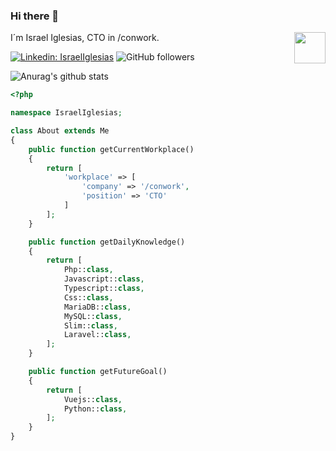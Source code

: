 ### Hi there 👋

I´m Israel Iglesias, CTO in /conwork.
<img align="right" src="https://conwork.io/assets/img/conwork.gif" height="50"> 

[![Linkedin: IsraelIglesias](https://img.shields.io/badge/-israeliglesias-blue?style=flat-square&logo=Linkedin&logoColor=white&link=https://www.linkedin.com/in/israeliglesias/)](https://www.linkedin.com/in/IsraelIglesias/)
![GitHub followers](https://img.shields.io/github/followers/IsraelIglesiasBIT?label=IsraelIglesias&style=social)

![Anurag's github stats](https://github-readme-stats.vercel.app/api?username=IsraelIglesiasBIT&count_private=true&show_icons=true&theme=prussian&hide=contribs,prs,stars)
  
```php
<?php

namespace IsraelIglesias;

class About extends Me
{
    public function getCurrentWorkplace()
    {
        return [
            'workplace' => [
                'company' => '/conwork',
                'position' => 'CTO'         
            ]
        ];
    }

    public function getDailyKnowledge()
    {
        return [
            Php::class,
            Javascript::class,
            Typescript::class,
            Css::class,
            MariaDB::class,
            MySQL::class,
            Slim::class,
            Laravel::class,
        ];
    }

    public function getFutureGoal()
    {
        return [
            Vuejs::class,
            Python::class,
        ];
    }
}
```

